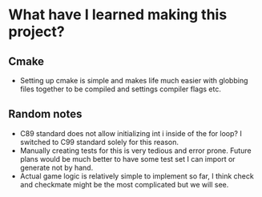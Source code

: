 # What have I learned making this project?

## Cmake

 - Setting up cmake is simple and makes life much easier with globbing files together to be compiled and settings compiler flags etc.



## Random notes
 - C89 standard does not allow initializing int i inside of the for loop? I switched to C99 standard solely for this reason.
 - Manually creating tests for this is very tedious and error prone. Future plans would be much better to have some test set I can import or generate not by hand.
 - Actual game logic is relatively simple to implement so far, I think check and checkmate might be the most complicated but we will see.

